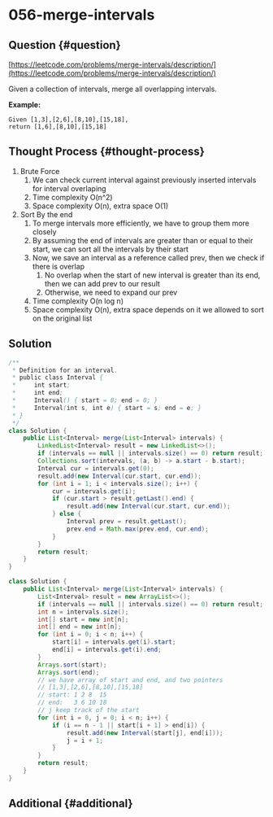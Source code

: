 # 056-merge-intervals

## Question {#question}

[https://leetcode.com/problems/merge-intervals/description/](https://leetcode.com/problems/merge-intervals/description/)

Given a collection of intervals, merge all overlapping intervals.

**Example:**

```text
Given [1,3],[2,6],[8,10],[15,18],
return [1,6],[8,10],[15,18]
```

## Thought Process {#thought-process}

1. Brute Force
   1. We can check current interval against previously inserted intervals for interval overlaping
   2. Time complexity O\(n^2\)
   3. Space complexity O\(n\), extra space O\(1\)
2. Sort By the end
   1. To merge intervals more efficiently, we have to group them more closely
   2. By assuming the end of intervals are greater than or equal to their start, we can sort all the intervals by their start
   3. Now, we save an interval as a reference called prev, then we check if there is overlap
      1. No overlap when the start of new interval is greater than its end, then we can add prev to our result
      2. Otherwise, we need to expand our prev
   4. Time complexity O\(n log n\)
   5. Space complexity O\(n\), extra space depends on it we allowed to sort on the original list

## Solution

```java
/**
 * Definition for an interval.
 * public class Interval {
 *     int start;
 *     int end;
 *     Interval() { start = 0; end = 0; }
 *     Interval(int s, int e) { start = s; end = e; }
 * }
 */
class Solution {
    public List<Interval> merge(List<Interval> intervals) {
        LinkedList<Interval> result = new LinkedList<>();
        if (intervals == null || intervals.size() == 0) return result;
        Collections.sort(intervals, (a, b) -> a.start - b.start);
        Interval cur = intervals.get(0);
        result.add(new Interval(cur.start, cur.end));
        for (int i = 1; i < intervals.size(); i++) {
            cur = intervals.get(i);
            if (cur.start > result.getLast().end) {
                result.add(new Interval(cur.start, cur.end));
            } else {
                Interval prev = result.getLast();
                prev.end = Math.max(prev.end, cur.end);
            }
        }
        return result;
    }
}
```

```java
class Solution {
    public List<Interval> merge(List<Interval> intervals) {
        List<Interval> result = new ArrayList<>();
        if (intervals == null || intervals.size() == 0) return result;
        int n = intervals.size();
        int[] start = new int[n];
        int[] end = new int[n];
        for (int i = 0; i < n; i++) {
            start[i] = intervals.get(i).start;
            end[i] = intervals.get(i).end;
        }
        Arrays.sort(start);
        Arrays.sort(end);
        // we have array of start and end, and two pointers
        // [1,3],[2,6],[8,10],[15,18]
        // start: 1 2 8  15
        // end:   3 6 10 18
        // j keep track of the start
        for (int i = 0, j = 0; i < n; i++) {
            if (i == n - 1 || start[i + 1] > end[i]) {
                result.add(new Interval(start[j], end[i]));
                j = i + 1;
            }
        }
        return result;
    }
}
```

## Additional {#additional}

